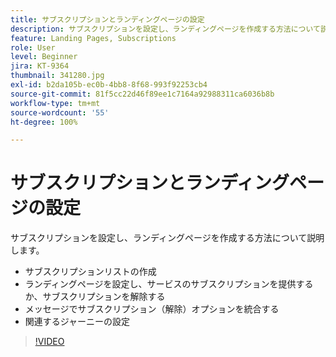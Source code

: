 ```yaml
---
title: サブスクリプションとランディングページの設定
description: サブスクリプションを設定し、ランディングページを作成する方法について説明します。
feature: Landing Pages, Subscriptions
role: User
level: Beginner
jira: KT-9364
thumbnail: 341280.jpg
exl-id: b2da105b-ec0b-4bb8-8f68-993f92253cb4
source-git-commit: 81f5cc22d46f89ee1c7164a92988311ca6036b8b
workflow-type: tm+mt
source-wordcount: '55'
ht-degree: 100%

---
```


# サブスクリプションとランディングページの設定

サブスクリプションを設定し、ランディングページを作成する方法について説明します。

* サブスクリプションリストの作成
* ランディングページを設定し、サービスのサブスクリプションを提供するか、サブスクリプションを解除する
* メッセージでサブスクリプション（解除）オプションを統合する
* 関連するジャーニーの設定

>[!VIDEO](https://video.tv.adobe.com/v/341280?quality=12&learn=on)
